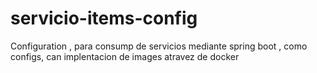 # servicio-items-config

Configuration , para consump de servicios mediante spring boot , como configs, can implentacion de images atravez de docker 
